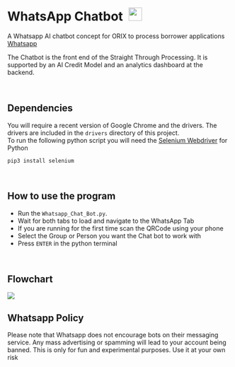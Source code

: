 # WhatsApp Chatbot &nbsp;<img src="http://i.imgur.com/bhJe078.png" width="30px" height="30px"/>
A Whatsapp AI chatbot concept for ORIX to process borrower applications  [Whatsapp](https://web.whatsapp.com) <br>

The Chatbot is the front end of the Straight Through Processing. It is supported by an AI Credit Model and an analytics dashboard at the backend.

<br>

## Dependencies
You will require a recent version of Google Chrome and the drivers. The drivers are included in the `drivers` directory of this project.<br>
To run the following python script you will need the [Selenium Webdriver](https://pypi.python.org/pypi/selenium) for Python

``pip3 install selenium``



<br>

## How to use the program
- Run the `Whatsapp_Chat_Bot.py`.
- Wait for both tabs to load and navigate to the WhatsApp Tab
- If you are running for the first time scan the QRCode using your phone
- Select the Group or Person you want the Chat bot to work with
- Press `ENTER` in the python terminal


<br>

## Flowchart
<img src="https://imgur.com/mtNlp2a">

<br>



## Whatsapp Policy

Please note that Whatsapp does not encourage bots on their messaging service. Any mass advertising or spamming will lead to your account being banned. This is only for fun and experimental purposes. Use it at your own risk
